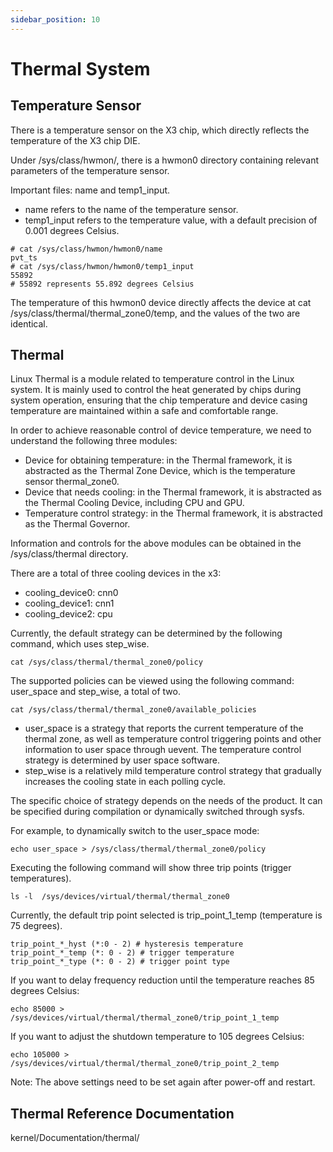 ```yaml
---
sidebar_position: 10
---
```


# Thermal System

## Temperature Sensor

There is a temperature sensor on the X3 chip, which directly reflects the temperature of the X3 chip DIE.

Under /sys/class/hwmon/, there is a hwmon0 directory containing relevant parameters of the temperature sensor.

Important files: name and temp1_input.

-   name refers to the name of the temperature sensor.
-   temp1_input refers to the temperature value, with a default precision of 0.001 degrees Celsius.

```
# cat /sys/class/hwmon/hwmon0/name
pvt_ts
# cat /sys/class/hwmon/hwmon0/temp1_input
55892
# 55892 represents 55.892 degrees Celsius
```

The temperature of this hwmon0 device directly affects the device at cat /sys/class/thermal/thermal_zone0/temp, and the values of the two are identical.

## Thermal

Linux Thermal is a module related to temperature control in the Linux system. It is mainly used to control the heat generated by chips during system operation, ensuring that the chip temperature and device casing temperature are maintained within a safe and comfortable range.

In order to achieve reasonable control of device temperature, we need to understand the following three modules:

- Device for obtaining temperature: in the Thermal framework, it is abstracted as the Thermal Zone Device, which is the temperature sensor thermal_zone0.
- Device that needs cooling: in the Thermal framework, it is abstracted as the Thermal Cooling Device, including CPU and GPU.
- Temperature control strategy: in the Thermal framework, it is abstracted as the Thermal Governor.

Information and controls for the above modules can be obtained in the /sys/class/thermal directory.

There are a total of three cooling devices in the x3:

- cooling_device0: cnn0
- cooling_device1: cnn1
- cooling_device2: cpu

Currently, the default strategy can be determined by the following command, which uses step_wise.

```
cat /sys/class/thermal/thermal_zone0/policy
```

The supported policies can be viewed using the following command: user_space and step_wise, a total of two.

```
cat /sys/class/thermal/thermal_zone0/available_policies
```

- user_space is a strategy that reports the current temperature of the thermal zone, as well as temperature control triggering points and other information to user space through uevent. The temperature control strategy is determined by user space software.
- step_wise is a relatively mild temperature control strategy that gradually increases the cooling state in each polling cycle.

The specific choice of strategy depends on the needs of the product. It can be specified during compilation or dynamically switched through sysfs.

For example, to dynamically switch to the user_space mode:

```
echo user_space > /sys/class/thermal/thermal_zone0/policy 
```

Executing the following command will show three trip points (trigger temperatures).

```
ls -l  /sys/devices/virtual/thermal/thermal_zone0
```

Currently, the default trip point selected is trip_point_1_temp (temperature is 75 degrees).

```
trip_point_*_hyst (*:0 - 2) # hysteresis temperature
trip_point_*_temp (*: 0 - 2) # trigger temperature
trip_point_*_type (*: 0 - 2) # trigger point type
```

If you want to delay frequency reduction until the temperature reaches 85 degrees Celsius:

```
echo 85000 > /sys/devices/virtual/thermal/thermal_zone0/trip_point_1_temp
```

If you want to adjust the shutdown temperature to 105 degrees Celsius:

```
echo 105000 > /sys/devices/virtual/thermal/thermal_zone0/trip_point_2_temp
```

Note: The above settings need to be set again after power-off and restart.

## Thermal Reference Documentation

kernel/Documentation/thermal/